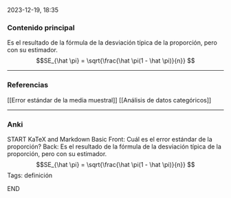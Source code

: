 2023-12-19, 18:35
### Contenido principal

Es el resultado de la fórmula de la desviación típica de la proporción, pero con su estimador.
$$SE_{\hat \pi} = \sqrt{\frac{\hat \pi(1 - \hat \pi)}{n}} $$ 

--- 
### Referencias

[[Error estándar de la media muestral]]
[[Análisis de datos categóricos]]

---
### Anki

START
KaTeX and Markdown Basic
Front: Cuál es el error estándar de la proporción?
Back: Es el resultado de la fórmula de la desviación típica de la proporción, pero con su estimador.
$$SE_{\hat \pi} = \sqrt{\frac{\hat \pi(1 - \hat \pi)}{n}} $$
Tags: definición
<!--ID: 1704111672924-->
END